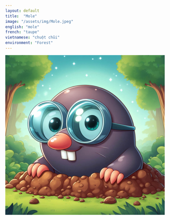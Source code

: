 ```yaml
---
layout: default
title:  "Mole"
image: "/assets/img/Mole.jpeg"
english: "mole"
french: "taupe"
vietnamese: "chuột chũi"
environment: "Forest"
---
```


![Mole](/assets/img/Mole.jpeg)